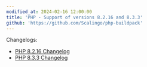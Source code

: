 ```yaml
---
modified_at: 2024-02-16 12:00:00
title: 'PHP - Support of versions 8.2.16 and 8.3.3'
github: 'https://github.com/Scalingo/php-buildpack'
---
```


Changelogs:

* [PHP 8.2.16 Changelog](https://www.php.net/ChangeLog-8.php#8.2.16)
* [PHP 8.3.3 Changelog](https://www.php.net/ChangeLog-8.php#8.3.3)

